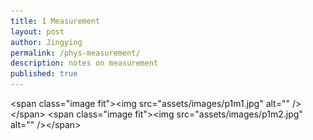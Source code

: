 ```yaml
---
title: 1 Measurement
layout: post
author: Jingying
permalink: /phys-measurement/
description: notes on measurement
published: true
---
```


\<span class="image fit"\>\<img src="assets/images/p1m1.jpg" alt="" /\>\</span\>
\<span class="image fit"\>\<img src="assets/images/p1m2.jpg" alt="" /\>\</span\>